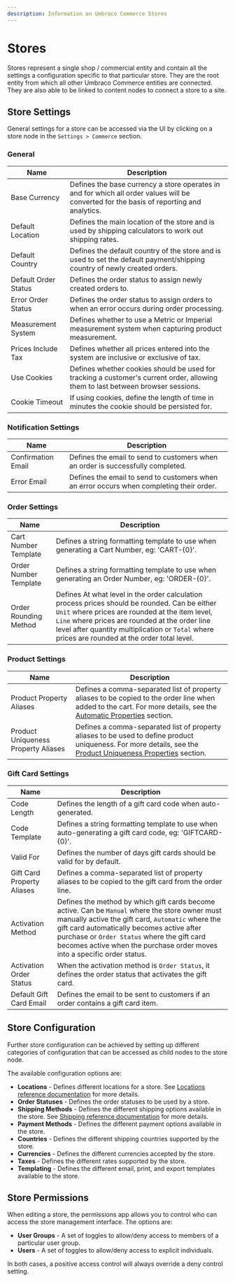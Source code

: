 ```yaml
---
description: Information on Umbraco Commerce Stores
---
```


# Stores

Stores represent a single shop / commercial entity and contain all the settings a configuration specific to that particular store. They are the root entity from which all other Umbraco Commerce entities are connected. They are also able to be linked to content nodes to connect a store to a site.

## Store Settings

General settings for a store can be accessed via the UI by clicking on a store node in the `Settings > Commerce` section.

### General

| Name | Description |
| -- | -- |
| Base Currency | Defines the base currency a store operates in and for which all order values will be converted for the basis of reporting and analytics. |
| Default Location | Defines the main location of the store and is used by shipping calculators to work out shipping rates. |
| Default Country | Defines the default country of the store and is used to set the default payment/shipping country of newly created orders. |
| Default Order Status | Defines the order status to assign newly created orders to. |
| Error Order Status | Defines the order status to assign orders to when an error occurs during order processing. |
| Measurement System | Defines whether to use a Metric or Imperial measurement system when capturing product measurement. |
| Prices Include Tax | Defines whether all prices entered into the system are inclusive or exclusive of tax. |
| Use Cookies | Defines whether cookies should be used for tracking a customer's current order, allowing them to last between browser sessions. |
| Cookie Timeout | If using cookies, define the length of time in minutes the cookie should be persisted for. |

### Notification Settings

| Name | Description |
| -- | -- |
| Confirmation Email | Defines the email to send to customers when an order is successfully completed. |
| Error Email | Defines the email to send to customers when an error occurs when completing their order. |

### Order Settings

| Name | Description |
| -- | -- |
| Cart Number Template | Defines a string formatting template to use when generating a Cart Number, eg: 'CART-{0}'. |
| Order Number Template | Defines a string formatting template to use when generating an Order Number, eg: 'ORDER-{0}'. |
| Order Rounding Method | Defines At what level in the order calculation process prices should be rounded. Can be either `Unit` where prices are rounded at the item level, `Line` where prices are rounded at the order line level after quantity multiplication or `Total` where prices are rounded at the order total level. |

### Product Settings

| Name | Description |
| -- | -- |
| Product Property Aliases | Defines a comma-separated list of property aliases to be copied to the order line when added to the cart. For more details, see the [Automatic Properties](../../key-concepts/properties.md#automatic-properties) section. |
| Product Uniqueness Property Aliases | Defines a comma-separated list of property aliases to be used to define product uniqueness. For more details, see the [Product Uniqueness Properties](../../key-concepts/properties.md#product-uniqueness-properties) section. |

### Gift Card Settings

| Name | Description |
| -- | -- |
| Code Length | Defines the length of a gift card code when auto-generated. |
| Code Template | Defines a string formatting template to use when auto-generating a gift card code, eg: 'GIFTCARD-{0}'. |
| Valid For | Defines the number of days gift cards should be valid for by default. |
| Gift Card Property Aliases | Defines a comma-separated list of property aliases to be copied to the gift card from the order line. |
| Activation Method | Defines the method by which gift cards become active. Can be `Manual` where the store owner must manually active the gift card, `Automatic` where the gift card automatically becomes active after purchase or `Order Status` where the gift card becomes active when the purchase order moves into a specific order status. |
| Activation Order Status | When the activation method is `Order Status`, it defines the order status that activates the gift card. |
| Default Gift Card Email | Defines the email to be sent to customers if an order contains a gift card item. |

## Store Configuration

Further store configuration can be achieved by setting up different categories of configuration that can be accessed as child nodes to the store node.

The available configuration options are:

* **Locations** - Defines different locations for a store. See [Locations reference documentation](../locations/README.md) for more details.
* **Order Statuses** - Defines the order statuses to be used by a store.
* **Shipping Methods** - Defines the different shipping options available in the store. See [Shipping reference documentation](../shipping/README.md) for more details.
* **Payment Methods** - Defines the different payment options available in the store.
* **Countries** - Defines the different shipping countries supported by the store.
* **Currencies** - Defines the different currencies accepted by the store.
* **Taxes** - Defines the different rates supported by the store.
* **Templating** - Defines the different email, print, and export templates available to the store.

## Store Permissions

When editing a store, the permissions app allows you to control who can access the store management interface. The options are:

* **User Groups** - A set of toggles to allow/deny access to members of a particular user group.
* **Users** - A set of toggles to allow/deny access to explicit individuals.

In both cases, a positive access control will always override a deny control setting.